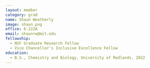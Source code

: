 ```yaml
---
layout: member
category: grad 
name: Shaun Weatherly
image: shaun.png
office: 6-222A
email: shaunrw@mit.edu
fellowship:
  - NSF Graduate Research Fellow
  - Vice Chancellor's Inclusive Excellence Fellow
education:
  - B.S., Chemistry and Biology, University of Redlands, 2022
---
```

